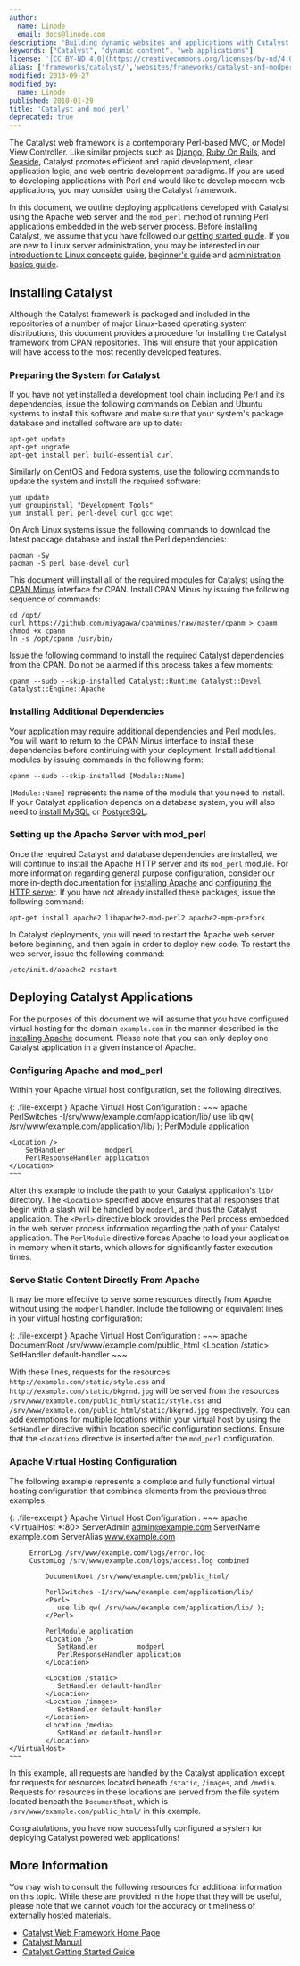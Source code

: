 ```yaml
---
author:
  name: Linode
  email: docs@linode.com
description: 'Building dynamic websites and applications with Catalyst.'
keywords: ["Catalyst", "dynamic content", "web applications"]
license: '[CC BY-ND 4.0](https://creativecommons.org/licenses/by-nd/4.0)'
alias: ['frameworks/catalyst/','websites/frameworks/catalyst-and-modperl/']
modified: 2013-09-27
modified_by:
  name: Linode
published: 2010-01-29
title: 'Catalyst and mod_perl'
deprecated: true
---
```


The Catalyst web framework is a contemporary Perl-based MVC, or Model View Controller. Like similar projects such as [Django](/docs/frameworks/), [Ruby On Rails](/docs/frameworks/), and [Seaside](/docs/frameworks/seaside/), Catalyst promotes efficient and rapid development, clear application logic, and web centric development paradigms. If you are used to developing applications with Perl and would like to develop modern web applications, you may consider using the Catalyst framework.

In this document, we outline deploying applications developed with Catalyst using the Apache web server and the `mod_perl` method of running Perl applications embedded in the web server process. Before installing Catalyst, we assume that you have followed our [getting started guide](/docs/getting-started/). If you are new to Linux server administration, you may be interested in our [introduction to Linux concepts guide](/docs/tools-reference/introduction-to-linux-concepts/), [beginner's guide](/docs/beginners-guide/) and [administration basics guide](/docs/using-linux/administration-basics).

Installing Catalyst
-------------------

Although the Catalyst framework is packaged and included in the repositories of a number of major Linux-based operating system distributions, this document provides a procedure for installing the Catalyst framework from CPAN repositories. This will ensure that your application will have access to the most recently developed features.

### Preparing the System for Catalyst

If you have not yet installed a development tool chain including Perl and its dependencies, issue the following commands on Debian and Ubuntu systems to install this software and make sure that your system's package database and installed software are up to date:

    apt-get update 
    apt-get upgrade
    apt-get install perl build-essential curl

Similarly on CentOS and Fedora systems, use the following commands to update the system and install the required software:

    yum update
    yum groupinstall "Development Tools"
    yum install perl perl-devel curl gcc wget

On Arch Linux systems issue the following commands to download the latest package database and install the Perl dependencies:

    pacman -Sy
    pacman -S perl base-devel curl

This document will install all of the required modules for Catalyst using the [CPAN Minus](/docs/linux-tools/utilities/cpanm) interface for CPAN. Install CPAN Minus by issuing the following sequence of commands:

    cd /opt/
    curl https://github.com/miyagawa/cpanminus/raw/master/cpanm > cpanm
    chmod +x cpanm
    ln -s /opt/cpanm /usr/bin/

Issue the following command to install the required Catalyst dependencies from the CPAN. Do not be alarmed if this process takes a few moments:

    cpanm --sudo --skip-installed Catalyst::Runtime Catalyst::Devel Catalyst::Engine::Apache

### Installing Additional Dependencies

Your application may require additional dependencies and Perl modules. You will want to return to the CPAN Minus interface to install these dependencies before continuing with your deployment. Install additional modules by issuing commands in the following form:

    cpanm --sudo --skip-installed [Module::Name]

`[Module::Name]` represents the name of the module that you need to install. If your Catalyst application depends on a database system, you will also need to [install MySQL](/docs/databases/mysql/debian-5-lenny) or [PostgreSQL](/docs/databases/postgresql/debian-5-lenny).

### Setting up the Apache Server with mod\_perl

Once the required Catalyst and database dependencies are installed, we will continue to install the Apache HTTP server and its `mod_perl` module. For more information regarding general purpose configuration, consider our more in-depth documentation for [installing Apache](/docs/web-servers/apache/installation/debian-5-lenny) and [configuring the HTTP server](/docs/web-servers/apache/configuration/). If you have not already installed these packages, issue the following command:

    apt-get install apache2 libapache2-mod-perl2 apache2-mpm-prefork

In Catalyst deployments, you will need to restart the Apache web server before beginning, and then again in order to deploy new code. To restart the web server, issue the following command:

    /etc/init.d/apache2 restart

Deploying Catalyst Applications
-------------------------------

For the purposes of this document we will assume that you have configured virtual hosting for the domain `example.com` in the manner described in the [installing Apache](/docs/web-servers/apache/installation/debian-5-lenny) document. Please note that you can only deploy one Catalyst application in a given instance of Apache.

### Configuring Apache and mod\_perl

Within your Apache virtual host configuration, set the following directives.

{: .file-excerpt }
Apache Virtual Host Configuration
:   ~~~ apache
    PerlSwitches -I/srv/www/example.com/application/lib/
    <Perl>
       use lib qw( /srv/www/example.com/application/lib/ );
    </Perl>
    PerlModule application

    <Location />
        SetHandler          modperl
        PerlResponseHandler application
    </Location>
    ~~~

Alter this example to include the path to your Catalyst application's `lib/` directory. The `<Location>` specified above ensures that all responses that begin with a slash will be handled by `modperl`, and thus the Catalyst application. The `<Perl>` directive block provides the Perl process embedded in the web server process information regarding the path of your Catalyst application. The `PerlModule` directive forces Apache to load your application in memory when it starts, which allows for significantly faster execution times.

### Serve Static Content Directly From Apache

It may be more effective to serve some resources directly from Apache without using the `modperl` handler. Include the following or equivalent lines in your virtual hosting configuration:

{: .file-excerpt }
Apache Virtual Host Configuration
:   ~~~ apache
    DocumentRoot /srv/www/example.com/public_html
    <Location /static>
        SetHandler default-handler
    </Location>
    ~~~

With these lines, requests for the resources `http://example.com/static/style.css` and `http://example.com/static/bkgrnd.jpg` will be served from the resources `/srv/www/example.com/public_html/static/style.css` and `/srv/www/example.com/public_html/static/bkgrnd.jpg` respectively. You can add exemptions for multiple locations within your virtual host by using the `SetHandler` directive within location specific configuration sections. Ensure that the `<Location>` directive is inserted after the `mod_perl` configuration.

### Apache Virtual Hosting Configuration

The following example represents a complete and fully functional virtual hosting configuration that combines elements from the previous three examples:

{: .file-excerpt }
Apache Virtual Host Configuration
:   ~~~ apache
    <VirtualHost *:80> 
         ServerAdmin admin@example.com
         ServerName example.com
         ServerAlias www.example.com

         ErrorLog /srv/www/example.com/logs/error.log 
         CustomLog /srv/www/example.com/logs/access.log combined

             DocumentRoot /srv/www/example.com/public_html/

             PerlSwitches -I/srv/www/example.com/application/lib/
             <Perl>
                use lib qw( /srv/www/example.com/application/lib/ );
             </Perl>

             PerlModule application
             <Location />
                SetHandler          modperl
                PerlResponseHandler application
             </Location>

             <Location /static>
                SetHandler default-handler
             </Location>
             <Location /images>
                SetHandler default-handler
             </Location>
             <Location /media>
                SetHandler default-handler
             </Location>
    </VirtualHost>
    ~~~

In this example, all requests are handled by the Catalyst application except for requests for resources located beneath `/static`, `/images`, and `/media`. Requests for resources in these locations are served from the file system located beneath the `DocumentRoot`, which is `/srv/www/example.com/public_html/` in this example.

Congratulations, you have now successfully configured a system for deploying Catalyst powered web applications!

More Information
----------------

You may wish to consult the following resources for additional information on this topic. While these are provided in the hope that they will be useful, please note that we cannot vouch for the accuracy or timeliness of externally hosted materials.

- [Catalyst Web Framework Home Page](http://www.catalystframework.org/)
- [Catalyst Manual](http://search.cpan.org/dist/Catalyst-Manual/)
- [Catalyst Getting Started Guide](http://dev.catalystframework.org/wiki/#Get_Started)



